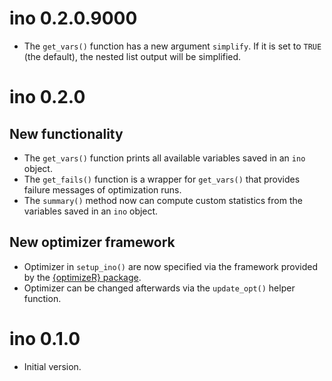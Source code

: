 # ino 0.2.0.9000

* The `get_vars()` function has a new argument `simplify`. If it is set to `TRUE` (the default), the nested list output will be simplified.

# ino 0.2.0

## New functionality

* The `get_vars()` function prints all available variables saved in an `ino` object.
* The `get_fails()` function is a wrapper for `get_vars()` that provides failure messages of optimization runs.
* The `summary()` method now can compute custom statistics from the variables saved in an `ino` object.

## New optimizer framework

* Optimizer in `setup_ino()` are now specified via the framework provided by the [{optimizeR} package](https://CRAN.R-project.org/package=optimizeR).
* Optimizer can be changed afterwards via the `update_opt()` helper function.

# ino 0.1.0

* Initial version.
